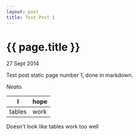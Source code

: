 ```yaml
---
layout: post
title: Test Post 1
---
```


{{ page.title }}
================

<p class="meta">27 Sept 2014</p>

Test post static page number 1, done in markdown.

*Neato.*

| I      | hope |
| ------ | ---- |
| tables | work |

Doesn't look like tables work too well

